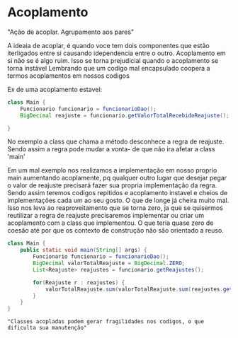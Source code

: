 # Acoplamento

 "Ação de acoplar. Agrupamento aos pares"

A ideaia de acoplar, é quando voce tem dois componentes que estão iterligados entre si causando idependencia
entre o outro.
Acoplamento em si não se é algo ruim. Isso se torna prejudicial quando o acoplamento se torna instável
Lembrando que um codigo mal encapsulado coopera a termos acoplamentos em nossos codigos

Ex de uma acoplamento estavel:
~~~java
class Main {
    Funcionario funcionario = funcionarioDao();
    BigDecimal reajuste = funcionario.getValorTotalRecebidoReajuste();

}
~~~
No exemplo a class que chama a método desconhece a regra de reajuste. Sendo assim a regra pode mudar a vonta-
de que não ira afetar a class 'main'

Em um mal exemplo nos realizamos a implementação em nosso proprio main aumentando acoplamente, pq qualquer
outro lugar que desejar pegar o valor de reajuste precisará fazer sua propria implementação da regra. Sendo
assim teremos codigos repitidos e acoplamento instavel e cheios de implementações cada um ao seu gosto.
O que de longe já cheira muito mal. Isso nos leva ao  reaproveitamento que se torna zero, ja que se 
quisermos reutilizar a regra de reajuste precisaremos implementar ou criar um acoplamento com a class que
implementou. O que teria quase zero de coesão até por que os contexto de construção não são orientado
a reuso.

~~~java
class Main {
    public static void main(String[] args) {
        Funcionario funcionario = funcionarioDao();
        BigDecimal valorTotalReajuste = BigDecimal.ZERO;
        List<Reajuste> reajustes = funcionario.getReajustes();

        for(Reajuste r : reajustes) {
            valorTotalReajuste.sum(valorTotalReajuste.sum(reajustes.getValor));
        }
    }
}
~~~

    "Classes acopladas podem gerar fragilidades nos codigos, o que dificulta sua manutenção"

